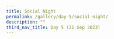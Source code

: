 ```yaml
---
title: Social Night
permalink: /gallery/day-5/social-night/
description: ""
third_nav_title: Day 5 (21 Sep 2023)
---
```

